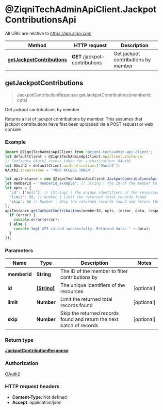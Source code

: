 # @ZiqniTechAdminApiClient.JackpotContributionsApi

All URIs are relative to *https://api.ziqni.com*

Method | HTTP request | Description
------------- | ------------- | -------------
[**getJackpotContributions**](JackpotContributionsApi.md#getJackpotContributions) | **GET** /jackpot-contributions | Get jackpot contributions by member



## getJackpotContributions

> JackpotContributionResponse getJackpotContributions(memberId, opts)

Get jackpot contributions by member

Returns a list of jackpot contributions by member. This assumes that jackpot contributions have first been uploaded via a POST request or web console 

### Example

```javascript
import @ZiqniTechAdminApiClient from '@ziqni-tech/admin-api-client';
let defaultClient = @ZiqniTechAdminApiClient.ApiClient.instance;
// Configure OAuth2 access token for authorization: OAuth2
let OAuth2 = defaultClient.authentications['OAuth2'];
OAuth2.accessToken = 'YOUR ACCESS TOKEN';

let apiInstance = new @ZiqniTechAdminApiClient.JackpotContributionsApi();
let memberId = "memberId_example"; // String | The ID of the member to filter contributions by
let opts = {
  'id': ["null"], // [String] | The unique identifiers of the resources
  'limit': 56, // Number | Limit the returned total records found
  'skip': 56 // Number | Skip the returned records found and return the next batch of records
};
apiInstance.getJackpotContributions(memberId, opts, (error, data, response) => {
  if (error) {
    console.error(error);
  } else {
    console.log('API called successfully. Returned data: ' + data);
  }
});
```

### Parameters


Name | Type | Description  | Notes
------------- | ------------- | ------------- | -------------
 **memberId** | **String**| The ID of the member to filter contributions by | 
 **id** | [**[String]**](String.md)| The unique identifiers of the resources | [optional] 
 **limit** | **Number**| Limit the returned total records found | [optional] 
 **skip** | **Number**| Skip the returned records found and return the next batch of records | [optional] 

### Return type

[**JackpotContributionResponse**](JackpotContributionResponse.md)

### Authorization

[OAuth2](../README.md#OAuth2)

### HTTP request headers

- **Content-Type**: Not defined
- **Accept**: application/json

